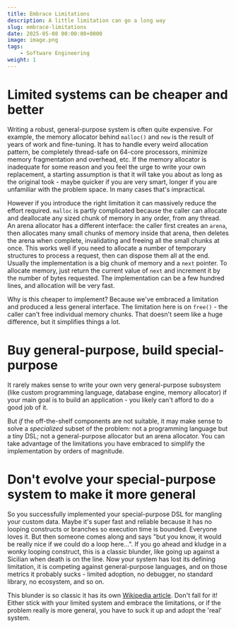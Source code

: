 ```yaml
---
title: Embrace Limitations
description: A little limitation can go a long way
slug: embrace-limitations
date: 2025-05-08 00:00:00+0000
image: image.png
tags:
    - Software Engineering
weight: 1       
---
```


# Limited systems can be cheaper and better

Writing a robust, general-purpose system is often quite expensive. For example, the memory allocator behind `malloc()` and `new` is the result of years of work and fine-tuning. It has to handle every weird allocation pattern, be completely thread-safe on 64-core processors, minimize memory fragmentation and overhead, etc. If the memory allocator is inadequate for some reason and you feel the urge to write your own replacement, a starting assumption is that it will take you about as long as the original took - maybe quicker if you are very smart, longer if you are unfamiliar with the problem space. In many cases that's impractical.

However if you introduce the right limitation it can massively reduce the effort required. `malloc` is partly complicated because the caller can allocate and deallocate any sized chunk of memory in any order, from any thread. An arena allocator has a different interface: the caller first creates an `arena`, then allocates many small chunks of memory inside that arena, then deletes the arena when complete, invalidating and freeing all the small chunks at once. This works well if you need to allocate a number of temporary structures to process a request, then can dispose them all at the end. Usually the implementation is a big chunk of memory and a `next` pointer. To allocate memory, just return the current value of `next` and increment it by the number of bytes requested. The implementation can be a few hundred lines, and allocation will be very fast.

Why is this cheaper to implement? Because we've embraced a limitation and produced a less general interface. The limitation here is on `free()` - the caller can't free individual memory chunks. That doesn't seem like a huge difference, but it simplifies things a lot. 

# Buy general-purpose, build special-purpose

It rarely makes sense to write your own very general-purpose subsystem (like custom programming language, database engine, memory allocator) if your main goal is to build an application - you likely can't afford to do a good job of it.

But _if_ the off-the-shelf components are not suitable, it may make sense to solve a *specialized* subset of the problem: not a programming language but a tiny DSL; not a general-purpose allocator but an arena allocator. You can take advantage of the limitations you have embraced to simplify the implementation by orders of magnitude. 

# Don't evolve your special-purpose system to make it more general

So you successfully implemented your special-purpose DSL for mangling your custom data. Maybe it's super fast and reliable because it has no looping constructs or branches so execution time is bounded. Everyone loves it. But then someone comes along and says "but you know, it would be really nice if we could do a loop here...". If you go ahead and kludge in a wonky looping construct, this is a classic blunder, like going up against a Sicilian when death is on the line. Now your system has lost its defining limitation, it is competing against general-purpose languages, and on those metrics it probably sucks - limited adoption, no debugger, no standard library, no ecosystem, and so on. 

This blunder is so classic it has its own [Wikipedia article](https://en.wikipedia.org/wiki/Greenspun%27s_tenth_rule). Don't fall for it! Either stick with your limited system and embrace the limitations, or if the problem really is more general, you have to suck it up and adopt the 'real' system.




